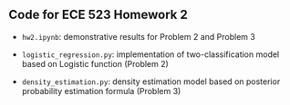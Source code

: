 ## Code for ECE 523 Homework 2


- `hw2.ipynb`: demonstrative results for Problem 2 and Problem 3

- `logistic_regression.py`: implementation of two-classification model based on Logistic function (Problem 2)

- `density_estimation.py`: density estimation model based on posterior probability estimation formula (Problem 3)
